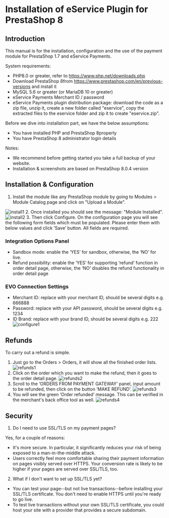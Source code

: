  # Installation of eService Plugin for PrestaShop 8

## Introduction
This manual is for the installation, configuration and the use of the payment module for PrestaShop 1.7 and eService
Payments. 

System requirements:
* PHP8.0 or greater, refer to https://www.php.net/downloads.php 
*	Download PrestaShop 8from https://www.prestashop.com/en/previous-versions and install it
* 	MySQL 5.6 or greater (or MariaDB 10 or greater)
* 	eService Payments Merchant ID / password
* 	eService Payments plugin distribution package: download the code as a zip file, unzip it, create a new folder called "eservice", copy the extracted files to the eservice folder and zip it to create "eservice.zip".

Before we dive into installation part, we have the below assumptions:
* You have installed PHP and PrestaShop 8properly
* You have PrestaShop 8 administrator login details

Notes: 
* We recommend before getting started you take a full backup of your website.
* Installation & screenshots are based on PrestaShop 8.0.4 version

## Installation & Configuration

1. Install the module like any PrestaShop module by going to Modules > Module Catalog page and click on "Upload a Module".

![install1](https://user-images.githubusercontent.com/20408449/64269457-cfe8d300-cf31-11e9-802c-dfd4561d563d.png)
2.	Once installed you should see the message: "Module Installed".
![install2](https://user-images.githubusercontent.com/20408449/64269508-e55dfd00-cf31-11e9-8e1d-d65514522944.png)
3.	Then click Configure. On the configuration page you will see the following form fields which must be populated. Please enter them with below values and click ‘Save’ button. All fields are required.
### Integration Options Panel

* Sandbox mode: enable the ‘YES’ for sandbox, otherwise, the ‘NO’ for live.
* Refund possibility: enable the ‘YES’ for supporting ‘refund’ function in order detail page, otherwise, the ‘NO’ disables the refund functionality in order detail page 
### EVO Connection Settings
* Merchant ID: replace with your merchant ID, should be several digits e.g. 666888
* Password: replace with your API password, should be several digits e.g. 1234
* ID Brand: replace with your brand ID, should be several digits e.g. 222
![configure1](https://user-images.githubusercontent.com/20408449/64269945-aa0ffe00-cf32-11e9-9c67-49eebd6f6e97.png)
## Refunds
To carry out a refund is simple.
1.	Just go to the Orders > Orders, it will show all the finished order lists.
![refunds1](https://user-images.githubusercontent.com/20408449/64270050-d3c92500-cf32-11e9-9a6a-e86d9775fe01.png)
2.	Click on the order which you want to make the refund, then it goes to the order detail page.
![refunds2](https://user-images.githubusercontent.com/20408449/64270153-ffe4a600-cf32-11e9-8cea-6b7d1ba7f09e.png)
3.	Scroll to the ‘ORDERS FROM PAYMENT GATEWAY’ panel, input amount to be refunded, then click on the button ‘MAKE REFUND’.
![refunds3](https://user-images.githubusercontent.com/20408449/64270251-26a2dc80-cf33-11e9-853b-0a8fb1506dea.png)
4.	You will see the green ‘Order refunded’ message. This can be verified in the merchant's back office tool as well.
![refunds4](https://user-images.githubusercontent.com/20408449/64270341-4c2fe600-cf33-11e9-9439-8172459ab044.png)

## Security
1. Do I need to use SSL/TLS on my payment pages?

Yes, for a couple of reasons:
* It's more secure. In particular, it significantly reduces your risk of being exposed to a man-in-the-middle attack.
* Users correctly feel more comfortable sharing their payment information on pages visibly served over HTTPS. Your conversion rate is likely to be higher if your pages are served over SSL/TLS, too.

2. What if I don't want to set up SSL/TLS yet?
* You can test your page--but not live transactions--before installing your SSL/TLS certificate. You don't need to enable HTTPS until you're ready to go live.
* To test live transactions without your own SSL/TLS certificate, you could host your site with a provider that provides a secure subdomain.

